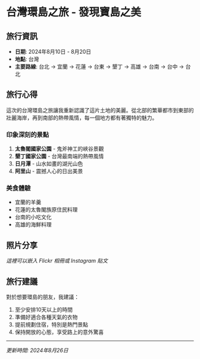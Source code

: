 # 台灣環島之旅 - 發現寶島之美

## 旅行資訊
- **日期**: 2024年8月10日 - 8月20日
- **地點**: 台灣
- **主要路線**: 台北 → 宜蘭 → 花蓮 → 台東 → 墾丁 → 高雄 → 台南 → 台中 → 台北

## 旅行心得

這次的台灣環島之旅讓我重新認識了這片土地的美麗。從北部的繁華都市到東部的壯麗海岸，再到南部的熱帶風情，每一個地方都有著獨特的魅力。

### 印象深刻的景點

1. **太魯閣國家公園** - 鬼斧神工的峽谷景觀
2. **墾丁國家公園** - 台灣最南端的熱帶風情
3. **日月潭** - 山水如畫的湖光山色
4. **阿里山** - 震撼人心的日出美景

### 美食體驗

- 宜蘭的羊羹
- 花蓮的太魯閣族原住民料理
- 台南的小吃文化
- 高雄的海鮮料理

## 照片分享

*這裡可以嵌入 Flickr 相冊或 Instagram 貼文*

## 旅行建議

對於想要環島的朋友，我建議：
1. 至少安排10天以上的時間
2. 準備好適合各種天氣的衣物
3. 提前規劃住宿，特別是熱門景點
4. 保持開放的心態，享受路上的意外驚喜

---

*更新時間: 2024年8月26日*
